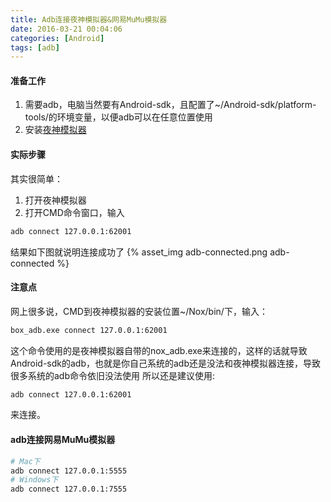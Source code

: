 ```yaml
---
title: Adb连接夜神模拟器&网易MuMu模拟器
date: 2016-03-21 00:04:06
categories: [Android]
tags: [adb]
---
```


#### 准备工作
1. 需要adb，电脑当然要有Android-sdk，且配置了~/Android-sdk/platform-tools/的环境变量，以便adb可以在任意位置使用
2. 安装[夜神模拟器](http://www.yeshen.com/)

  <!--more-->

#### 实际步骤
其实很简单：
1. 打开夜神模拟器
2. 打开CMD命令窗口，输入
``` bash
adb connect 127.0.0.1:62001
```
结果如下图就说明连接成功了
{% asset_img adb-connected.png adb-connected %}

#### 注意点
网上很多说，CMD到夜神模拟器的安装位置~/Nox/bin/下，输入：
``` bash
box_adb.exe connect 127.0.0.1:62001
```

这个命令使用的是夜神模拟器自带的nox_adb.exe来连接的，这样的话就导致Android-sdk的adb，也就是你自己系统的adb还是没法和夜神模拟器连接，导致很多系统的adb命令依旧没法使用
所以还是建议使用:
``` bash
adb connect 127.0.0.1:62001
```
来连接。

#### adb连接网易MuMu模拟器
```bash
# Mac下
adb connect 127.0.0.1:5555
# Windows下
adb connect 127.0.0.1:7555
```